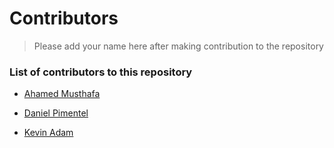 # Contributors

> Please add your name here after making contribution to the repository

### List of contributors to this repository

* [Ahamed Musthafa](https://github.com/amrs-tech)

* [Daniel Pimentel](http://d4n1.org)

* [Kevin Adam](https://github.com/vnxx)
